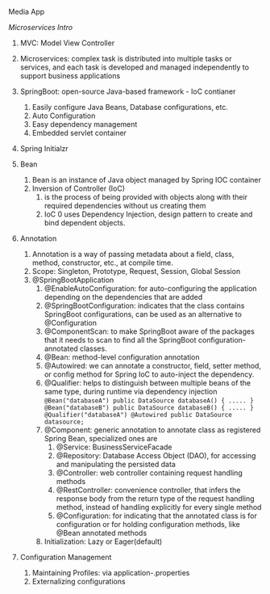 Media App

_Microservices Intro_
1) MVC: Model View Controller
2) Microservices: complex task is distributed into multiple tasks or services, and each task is developed and managed independently to support business applications
3) SpringBoot: open-source Java-based framework - IoC contianer
    1) Easily configure Java Beans, Database configurations, etc.
    2) Auto Configuration
    3) Easy dependency management
    4) Embedded servlet container
4) Spring Initialzr
5) Bean
   1) Bean is an instance of Java object managed by Spring IOC container
   2) Inversion of Controller (IoC) 
      1) is the process of being provided with objects along with their required dependencies without us creating them
      2) IoC 0 uses Dependency Injection, design pattern to create and bind dependent objects.
6) Annotation
    1) Annotation is a way of passing metadata about a field, class, method, constructor, etc., at compile time.
    2) Scope: Singleton, Prototype, Request, Session, Global Session
    3) @SpringBootApplication
       1) @EnableAutoConfiguration: for auto-configuring the application depending on the dependencies that are added
       2) @SpringBootConfiguration: indicates that the class contains SpringBoot configurations, can be used as an alternative to @Configuration
       3) @ComponentScan: to make SpringBoot aware of the packages that it needs to scan to find all the SpringBoot configuration-annotated classes.
       4) @Bean: method-level configuration annotation
       5) @Autowired: we can annotate a constructor, field, setter method, or config method for Spring IoC to auto-inject the dependency.
       6) @Qualifier: helps to distinguish between multiple beans of the same type, during runtime via dependency injection
         `@Bean("databaseA")
          public DataSource databaseA() { ..... }
          @Bean("databaseB")
          public DataSource databaseB() { ..... }
          @Qualifier("databaseA")
          @Autowired
          public DataSource datasource;`
       7) @Component: generic annotation to annotate class as registered Spring Bean, specialized ones are
          1) @Service: BusinessServiceFacade
          2) @Repository: Database Access Object (DAO), for accessing and manipulating the persisted data
          3) @Controller: web controller containing request handling methods
          4) @RestController: convenience controller, that infers the response body from the return type of the
                              request handling method, instead of handling explicitly for every single method 
          5) @Configuration: for indicating that the annotated class is for configuration or 
                              for holding configuration methods, like @Bean annotated methods
       8) Initialization: Lazy or Eager(default)

7) Configuration Management 
    1) Maintaining Profiles: via application-<profile>.properties
    2) Externalizing configurations